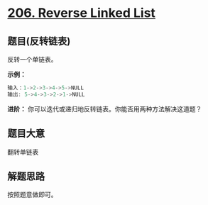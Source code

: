 # [206. Reverse Linked List](https://leetcode-cn.com/problems/reverse-linked-list/)

## 题目(反转链表)

反转一个单链表。

**示例：**

```c
输入：1->2->3->4->5->NULL
输出: 5->4->3->2->1->NULL

```

**进阶：**
你可以迭代或递归地反转链表。你能否用两种方法解决这道题？

## 题目大意

翻转单链表

## 解题思路

按照题意做即可。

